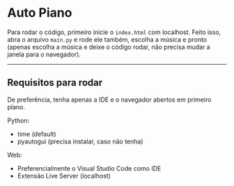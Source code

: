 # Auto Piano

Para rodar o código, primeiro inicie o `index.html` com localhost. Feito isso, abra o arquivo `main.py` e rode ele também, escolha a música e pronto (apenas escolha a música e deixe o código rodar, não precisa mudar a janela para o navegador).

---

## Requisitos para rodar
De preferência, tenha apenas a IDE e o navegador abertos em primeiro plano.

Python:
  - time (default)
  - pyautogui (precisa instalar, caso não tenha)
 
 Web:
  - Preferencialmente o Visual Studio Code como IDE
  - Extensão Live Server (localhost)
